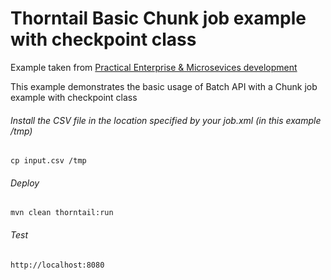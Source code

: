 Thorntail Basic Chunk job example with checkpoint class
=====================================

Example taken from [Practical Enterprise & Microsevices development](http://www.itbuzzpress.com/ebooks/java-ee-7-development-on-wildfly.html)

This example demonstrates the basic usage of Batch API with a Chunk job example with checkpoint class

###### Install the CSV file in the location specified by your job.xml (in this example /tmp) 
```shell
cp input.csv /tmp
```

###### Deploy
```shell
mvn clean thorntail:run
```
###### Test
```shell
http://localhost:8080 
```
 
 



 
